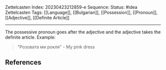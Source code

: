 Zettelcasten Index: 20230423212859-e
Sequence:
Status: #idea
Zettelcasten Tags: [[Language]], [[Bulgarian]], [[Possession]], [[Pronoun]], [[Adjective]], [[Definite Article]]

---

The possessive pronoun goes after the adjective and the adjective takes the definite article. Example:

> "Розовата ми рокля" - My pink dress

## References